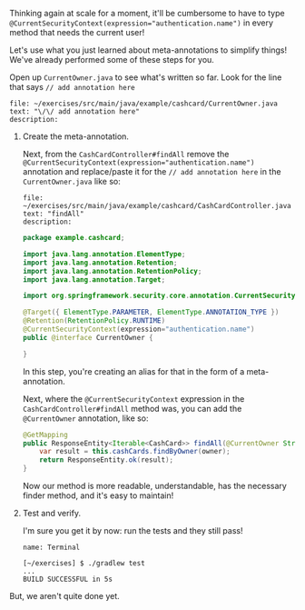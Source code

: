 Thinking again at scale for a moment, it'll be cumbersome to have to type `@CurrentSecurityContext(expression="authentication.name")` in every method that needs the current user!

Let's use what you just learned about meta-annotations to simplify things! We've already performed some of these steps for you.

Open up `CurrentOwner.java` to see what's written so far. Look for the line that says `// add annotation here`

```editor:select-matching-text
file: ~/exercises/src/main/java/example/cashcard/CurrentOwner.java
text: "\/\/ add annotation here"
description:
```

1. Create the meta-annotation.

   Next, from the `CashCardController#findAll` remove the `@CurrentSecurityContext(expression="authentication.name")` annotation and replace/paste it for the `// add annotation here` in the `CurrentOwner.java` like so:

   ```editor:select-matching-text
   file: ~/exercises/src/main/java/example/cashcard/CashCardController.java
   text: "findAll"
   description:
   ```

   ```java
   package example.cashcard;

   import java.lang.annotation.ElementType;
   import java.lang.annotation.Retention;
   import java.lang.annotation.RetentionPolicy;
   import java.lang.annotation.Target;

   import org.springframework.security.core.annotation.CurrentSecurityContext;

   @Target({ ElementType.PARAMETER, ElementType.ANNOTATION_TYPE })
   @Retention(RetentionPolicy.RUNTIME)
   @CurrentSecurityContext(expression="authentication.name")
   public @interface CurrentOwner {

   }
   ```

   In this step, you're creating an alias for that in the form of a meta-annotation.

   Next, where the `@CurrentSecurityContext` expression in the `CashCardController#findAll` method was, you can add the `@CurrentOwner` annotation, like so:

   ```java
   @GetMapping
   public ResponseEntity<Iterable<CashCard>> findAll(@CurrentOwner String owner) {
       var result = this.cashCards.findByOwner(owner);
       return ResponseEntity.ok(result);
   }
   ```

   Now our method is more readable, understandable, has the necessary finder method, and it's easy to maintain!

1. Test and verify.

   I'm sure you get it by now: run the tests and they still pass!

   ```dashboard:open-dashboard
   name: Terminal
   ```

   ```shell
   [~/exercises] $ ./gradlew test
   ...
   BUILD SUCCESSFUL in 5s
   ```
But, we aren't quite done yet.
